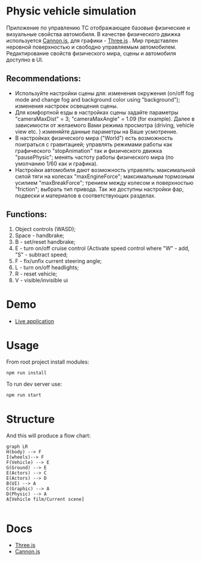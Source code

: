 ﻿
# Physic vehicle simulation 

Приложение по управлению ТС отображающее базовые физические и визуальные свойства автомобиля. В качестве физического движка используется [Cannon.js](https://schteppe.github.io/cannon.js/), для графики - [Three.js](https://threejs.org/) . 
Мир представлен неровной поверхностью и свободно управляемым автомобилем. Редактирование свойств физического мира, сцены и автомобиля доступно в UI. 

## Recommendations: 
- Используйте настройки сцены для: изменения окружения (on/off fog mode and change fog and background color using "background"); изменения настроек освещения сцены.
- Для комфортной езды в настройках сцены задайте параметры "cameraMaxDist" = 3; "cameraMaxAngle" = 1.09 (for example). Далее в зависимости от желаемого Вами режима просмотра (driving, vehicle view etc. ) изменяйте данные параметры на Ваше усмотрение.
- В настройках физического мира ("World") есть возможность поиграться с гравитацией; управлять режимами работы как графического "stopAnimation" так и физического движка "pausePhysic"; менять частоту работы физического мира (по умолчанию 1/60 как и графика).
- Настройки автомобиля дают возможность управлять: максимальной силой тяги на колесах "maxEngineForce"; максимальным тормозным усилием "maxBreakForce"; трением между колесом и поверхностью "friction"; выбрать тип привода. Так же доступны настройки фар, подвески и материалов в соответствующих разделах. 

## Functions:
1. Object controls (WASD);
2. Space - handbrake;
3. B - set/reset handbrake;
4. E - turn on/off cruise control (Activate speed control where "W" - add, "S" - subtract speed;
5. F - fix/unfix current steering angle; 
6. L - turn on/off headlights;
7. R - reset vehicle;
8. V - visible/invisible ui

# Demo 
 - [Live application](https://physic-vehicle-model.herokuapp.com/) 


# Usage 
From root project install modules:

    npm run install
    
To run dev server use: 

    npm run start

# Structure 
And this will produce a flow chart:

```mermaid
graph LR
H(body) --> F
I(wheels)--> F
F(Vehicle) --> E
G(Ground) --> E
E(Actors) --> C
E(Actors) --> D
B(UI) --> A
C(Graphic) --> A
D(Physic) --> A
A[Vehicle film/Current scene]


```

# Docs 

- [Three.js](https://threejs.org/) 
- [Cannon.js](https://schteppe.github.io/cannon.js/)



